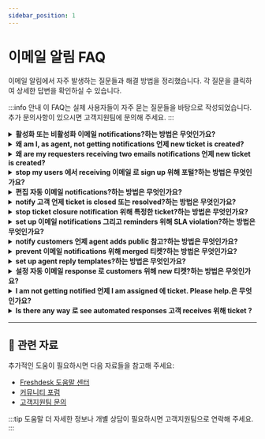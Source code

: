```yaml
---
sidebar_position: 1
---
```


# 이메일 알림 FAQ

이메일 알림에서 자주 발생하는 질문들과 해결 방법을 정리했습니다. 각 질문을 클릭하여 상세한 답변을 확인하실 수 있습니다.

:::info 안내
이 FAQ는 실제 사용자들이 자주 묻는 질문들을 바탕으로 작성되었습니다. 추가 문의사항이 있으시면 고객지원팀에 문의해 주세요.
:::

<details>
<summary><strong>활성화 또는 비활성화 이메일 notifications?하는 방법은 무엇인가요?</strong></summary>

You can 활성화 또는 비활성화 이메일 notifications 위해 wide range 의 workflows within Freshdesk 와 함께 simple 클릭 의 button. Here's how you do it. - 이동 로 관리자 에서 menu. 선택 Workflows 그리고 클릭 에 이메일 Notifications. - You will notice that there are four types 의 notifications 에 this page. - Agent Notifications alert agent 언제 고객 replies 로 ticket, when ticket is assigned 로 agent, 그리고 so 에 - Requester Notifications alert 고객 언제 agent solves ticket, closes ticket, sends 비밀번호 reset 이메일, 그리고 so 에. - CC Notifications alert 이메일 addresses added 에서 CC 필드 언제 new ticket is created 또는 when public 참고 is added. - 그리고 Reply Templates 사용자 정의하다 그리고 prefill 기본값 information 에서 agent ticket replies, such as dynamic content like requestor name, ticket URLs, 그리고 agent signatures. - You can toggle 에/OFF green button next 로 any 이메일 notification 로 활성화 또는 비활성화 them. ![활성화 또는 비활성화 이메일 notifications 에서 Freshdesk.하는 방법](https://s3.amazonaws.com/cdn.freshdesk.com/데이터/헬프데스크/attachments/production/50008501686/original/o2mrEyl2OAaTuHNESNkrQE9QzcptVjBmAQ.gif?1685598848)

</details>

<details>
<summary><strong>왜 am I, as agent, not getting notifications 언제 new ticket is created?</strong></summary>

"**New ticket created"**agent notification 이메일 can be set 로 be sent 로 상담원 whenever ticket is created 에서 your Freshdesk 계정. This can be configured under **관리자 > Workflows > 이메일 Notifications > Agent Notifications > New Ticket****Created****.** ![이미지](https://s3.amazonaws.com/cdn.freshdesk.com/데이터/헬프데스크/attachments/production/42332575/original/4ceZtAwQe62jZk_JQE_IIkZSdX9MKBh4tQ.png?1544759157) 만약 상담원 do not receive this 이메일, kindly 확인하다 만약 it is toggled 에. Further, Only 상담원 whose names are added under '**Notify 상담원'**section would receive this 이메일 each time ticket is created. You can 추가 as many numbers 의 상담원 under this section. ![이미지](https://s3.amazonaws.com/cdn.freshdesk.com/데이터/헬프데스크/attachments/production/42332497/original/hciQaX6ral6jP6UjAZR0N4KDEusyLwzSeA.png?1544758747)**Similar articles****[](https://지원.freshdesk.com//solutions/articles/220676?lang=en&portalId=2)**[](https://지원.freshdesk.com//solutions/articles/220676?lang=en&portalId=2)[Configuring 이메일 notifications](https://지원.freshdesk.com//solutions/articles/220676?lang=en&portalId=2)[](https://지원.freshdesk.com//solutions/articles/220676?lang=en&portalId=2)**[](https://지원.freshdesk.com//solutions/articles/220676?lang=en&portalId=2)**

</details>

<details>
<summary><strong>왜 are my requesters receiving two emails notifications 언제 new ticket is created?</strong></summary>

Apart 에서 기본값 **New ticket 이메일 notification**(관리자 > Workflows > 이메일 notifications > Requester notifications), there might be **Ticket creation automation****rule**(관리자 > Workflows > Automation > ticket creation) that sends 이메일 every time new ticket is created 로 requester. Please 확인하다 에 reported ticket's[Show Activities](https://지원.freshdesk.com/en/지원/solutions/articles/37589-viewing-ticket-activity-history) 로 see 만약 there was any automation rule executed 에 that ticket. You can 이동 로 corresponding automation rule 에 의해 clicking 에 rule link 위해 that activity. 에서 within automation rule, 확인하다 만약 there is action *'Send 이메일 로 requester'* within rule. 만약 so, you can 제거 this action 또는 추가 another action *'Skip new ticket 이메일 notification* 로 automation rule, 로 prevent notification 이메일 duplication 에서 cases where this automation rule is triggered 에 티켓.

</details>

<details>
<summary><strong>stop my users 에서 receiving 이메일 로 sign up 위해 포털?하는 방법은 무엇인가요?</strong></summary>

로 turn off this sign up 이메일 에서 being sent 로 requesters, please go 로 **관리자 --> Workflows --> 이메일 Notifications****--> Requestor notifications** 그리고 turn off **User activation 이메일.**

</details>

<details>
<summary><strong>편집 자동 이메일 notifications?하는 방법은 무엇인가요?</strong></summary>

Using Freshdesk’s 자동 이메일 notifications, you can prioritize your work 그리고 be aware 의 new 티켓, 고객 responses, 그리고 much more 에서 within your 헬프데스크. Please follow below steps 로 편집 이메일 notifications 로 사용자 정의하다 them per your business requirement. - 로그인 로 your Freshdesk 계정 as 관리자. - 이동 로 관리자 에서 menu. 선택 Workflows 그리고 클릭 에 이메일 Notifications. - 클릭 에 편집 icon next 로 any 이메일 notification. - You can make use 의 “Insert Placeholder” option 로 추가 dynamic content 그리고 personalize 이메일 subject 그리고 its content. - 클릭 저장. ![편집 자동 이메일 notification 그리고 추가 dynamic content 에서 Freshdesk.하는 방법](https://s3.amazonaws.com/cdn.freshdesk.com/데이터/헬프데스크/attachments/production/50008501704/original/j2l7ZoY-23lOdDPk3etCzrtejtZisKTeHA.gif?1685598955)

</details>

<details>
<summary><strong>notify 고객 언제 ticket is closed 또는 resolved?하는 방법은 무엇인가요?</strong></summary>

로 notify 고객 언제 ticket is closed 또는 resolved, please 이동 로 **관리자 --> Workflows --> 이메일 Notifications -->Requester Notification-->Turn 에** notification 위해 **Agent closes ticket** 그리고 **Agent Resolves ticket**. This would send notification 이메일 whenever ticket raised 에 의해 them is marked as Resolved/Closed.

</details>

<details>
<summary><strong>stop ticket closure notification 위해 특정한 ticket?하는 방법은 무엇인가요?</strong></summary>

There could be instances where you would like 로 close 특정한 티켓 without notifying requester that ticket was closed. 에서 such cases, you could 클릭 에 ticket 에서 티켓 list, which would take you 로 ticket details page. Within ticket details page, 로 top, you would find "Close" option. You could 클릭 에 "Shift" key 그리고 simultaneously 클릭 에 Close option. This would close that particular ticket, without sending out 기본값 notification 위해 언제 "Agent Closes Ticket", 로 requester.

</details>

<details>
<summary><strong>set up 이메일 notifications 그리고 reminders 위해 SLA violation?하는 방법은 무엇인가요?</strong></summary>

SLAs 에서 고객 지원 서비스 are time-based deadlines agreed upon 에 의해 고객 그리고 outlined 에서 contracts 또는 terms 의 서비스. After you [set up SLA 에서 your Freshdesk](https://지원.freshdesk.com/en/지원/solutions/folders/273282) 계정, you can configure SLA reminders 그리고 SLA violation notifications 로 alert 상담원 의 upcoming SLA breaches. Please follow steps below 로 set up first response SLA notification 이메일 그리고 resolution SLA notification emails. - 로그인 로 your Freshdesk 계정 as 관리자. - 이동 로 관리자 에서 menu 그리고 선택 Workflows. 클릭 에 이메일 Notifications. - Under Agent Notifications tab, turn 에 following notifications based 에 your requirements First Response SLA reminder, Time SLA reminder, First Response SLA violation, 그리고 Resolution Time SLA violation notifications. ![Set up 이메일 notifications 그리고 reminders 위해 SLA violation](https://s3.amazonaws.com/cdn.freshdesk.com/데이터/헬프데스크/attachments/production/50008539466/original/ApBBWnm42xjSepPpF09AGnDzbNxCFxTyvQ.gif?1686035655)

</details>

<details>
<summary><strong>notify customers 언제 agent adds public 참고?하는 방법은 무엇인가요?</strong></summary>

Your Freshdesk 계정 comes equipped 와 함께 기본값 automation rule 로 notify customers 언제 agent adds public 참고 로 their ticket. This helps bring agent's response 로 고객's attention immediately 그리고 keeps them informed 의 progress 에서 their 문제. Please follow below steps 로 활성화 automation rule 로 notify customers 언제 agent adds public 참고. - 로그인 로 your Freshdesk 계정 as 관리자. - 이동 로 관리자 에서 menu. 선택 Workflows 그리고 클릭 에 이메일 Notifications. - Under Requester Notifications tab, turn 에 Agent Adds Comment 로 Ticket notification. ![Notifying customers 언제 agent adds public 참고](https://s3.amazonaws.com/cdn.freshdesk.com/데이터/헬프데스크/attachments/production/50008479467/original/0mmqXssoFG0WlkWPD58q69W2YmuwMKCpmA.gif?1685436172) - 클릭 **편집** 로 사용자 정의하다 subject 그리고 description 의 이메일.

</details>

<details>
<summary><strong>prevent 이메일 notifications 위해 merged 티켓?하는 방법은 무엇인가요?</strong></summary>

언제 **merging**2 티켓, you can prevent 이메일 notification 에서 being sent 로 customers that ticket has been closed. While merging 티켓 에서 Freshdesk, there is option 로 set as**Not visible 로 연락하다**, choosing which, merge action will not be notified 로 customers. This has 로 be enabled 에서 all 티켓 that are being merged into one, i.e., original ticket as well as ticket(s) being merged. You can also 편집 content 의 참고 에 의해 clicking 에 **편집 참고**option****as shown below: ![이미지](https://s3.amazonaws.com/cdn.freshdesk.com/데이터/헬프데스크/attachments/production/40834312/original/b87gaInqAEPCKaYt1NuOL6qUOEqcHzej5A.png?1537320737) ![이미지](https://s3.amazonaws.com/cdn.freshdesk.com/데이터/헬프데스크/attachments/production/42278121/original/ZBxLb5slf6Tq-MlNHB1CUxghUl0fCAdjWQ.png?1544587154)

</details>

<details>
<summary><strong>set up agent reply templates?하는 방법은 무엇인가요?</strong></summary>

template helps maintain standard 의 지원 replies across large 지원 팀. Typically, agent reply template has greetings 그리고 signatures, so 상담원 needn’t spend time 에 them 하지만 instead concentrate 에 solving 문제. templates can also contain pre-written answers 위해 특정한 지원 scenarios, like refund requests, etc. Please follow below steps 로 set up agent reply templates 에서 Freshdesk. - 로그인 로 your Freshdesk 계정 as 관리자. - 이동 로 관리자 에서 menu. 선택 Workflows 그리고 클릭 에 이메일 Notifications. - Under Templates tab, 클릭 에 편집 icon next 로 Agent Reply Template. - You can make use 의 “Insert Placeholder” option 로 추가 dynamic content 로 Reply editor 그리고 personalize agent replies. - 클릭 저장. ![set up agent reply template 에서 Freshdesk.하는 방법](https://s3.amazonaws.com/cdn.freshdesk.com/데이터/헬프데스크/attachments/production/50008538791/original/--3dhUDm56nx00GAxvrSa2a6vAX-7_4VnA.gif?1686032239) Here is youtube video 와 함께 detailed demonstration providing 특정한 examples 위해 참고 자료: setting up agent reply templates 로 help you get started.

</details>

<details>
<summary><strong>설정 자동 이메일 response 로 customers 위해 new 티켓?하는 방법은 무엇인가요?</strong></summary>

이메일 notification templates 에서 Freshdesk allow you 로 사용자 정의하다 unique, 고객-centric notification emails. Freshdesk comes equipped 와 함께 기본값 이메일 notification that automatically responds 로 customers 언제 they 생성 ticket. You can 편집 message 그리고 subject 의 notification 로 suit your business needs. Please follow steps below 로 편집 또는 사용자 정의하다 New Ticket Created notification. - 로그인 로 your Freshdesk 계정 as 관리자. - 이동 로 관리자 에서 menu. 선택 Workflows 그리고 클릭 에 이메일 Notifications. - Under Requester Notifications tab, 클릭 에 편집 button next 로 any New Ticket Created notification. - Make necessary modifications 그리고 클릭 에 저장. ![이미지](https://s3.amazonaws.com/cdn.freshdesk.com/데이터/헬프데스크/attachments/production/50011320075/original/r9ax5qZ0IcAPtOFl1skS4VEUwPDUGBxzcQ.gif?1711102145) **참고:** You can 편집 Message 또는 Subject 의 notification 그리고 저장 it 로 send 사용자 정의 notification 로 requesters.

</details>

<details>
<summary><strong>I am not getting notified 언제 I am assigned 에 ticket. Please help.은 무엇인가요?</strong></summary>

로 notify 상담원 에 new ticket assignment, - Go 로 **관리자 > Workflows > 이메일 Notifications > Agent notifications** - Toggle 에 notification 위해 "Ticket assigned 로 agent" ![이미지](https://s3.amazonaws.com/cdn.freshdesk.com/데이터/헬프데스크/attachments/production/50008005664/original/Fa9vN54fw4RSPpzl23ScjYTjNlWr0YYfhQ.gif?1680241886) After enabling notifications, 만약 상담원 are not notified 의 티켓 assigned 로 them, write 로 **지원@freshdesk.com** 위해 further help**.**

</details>

<details>
<summary><strong>Is there any way 로 see automated responses 고객 receives 위해 ticket ?</strong></summary>

automated response 고객 receives after ticket is created is 기본값 이메일 notification you have set up under **관리자 > Workflows > 이메일 Notifications > Requester Notification > New ticket created**. You can 편집 subject 의 notification 로 your preference. ![이미지](https://s3.amazonaws.com/cdn.freshdesk.com/데이터/헬프데스크/attachments/production/50008005666/original/zYRPEY0NJDyRTzzpfsZK-_RmQw_WrRaQpw.gif?1680241963)

</details>

---

## 🔗 관련 자료

추가적인 도움이 필요하시면 다음 자료들을 참고해 주세요:

- [Freshdesk 도움말 센터](https://support.freshdesk.com)
- [커뮤니티 포럼](https://community.freshworks.com)
- [고객지원팀 문의](mailto:support@freshdesk.com)

:::tip 도움말
더 자세한 정보나 개별 상담이 필요하시면 고객지원팀으로 연락해 주세요.
:::
